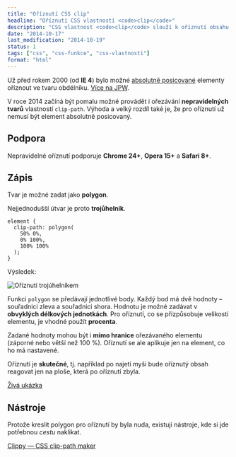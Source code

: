 ```yaml
---
title: "Oříznutí CSS clip"
headline: "Oříznutí CSS vlastností <code>clip</code>"
description: "CSS vlastnost <code>clip</code> slouží k oříznutí obsahu elementu."
date: "2014-10-17"
last_modification: "2014-10-19"
status: 1
tags: ["css", "css-funkce", "css-vlastnosti"]
format: "html"
---
```


<p>Už před rokem 2000 (od <b>IE 4</b>) bylo možné <a href="/position#absolute">absolutně posicované</a> elementy oříznout ve tvaru obdélníku. <a href="http://www.jakpsatweb.cz/css/clip.html">Více na JPW</a>.</p>

<p>V roce 2014 začíná být pomalu možné provádět i ořezávání <b>nepravidelných tvarů</b> vlastností <code>clip-path</code>. Výhoda a velký rozdíl také je, že pro oříznutí už nemusí být element absolutně posicovaný.</p>



<h2 id="podpora">Podpora</h2>

<p>Nepravidelné oříznutí podporuje <b>Chrome 24+</b>, <b>Opera 15+</b> a <b>Safari 8+</b>.</p>




<h2 id="zapis">Zápis</h2>

<p>Tvar je možné zadat jako <b>polygon</b>.</p>

<p>Nejjednodušší útvar je proto <b>trojůhelník</b>.</p>

<pre><code>element {
  clip-path: polygon(
    50% 0%, 
    0% 100%, 
    100% 100%
  );
}</code></pre>

<p>Výsledek:</p>

<p><img src="/files/clip/polygon.png" alt="Oříznutí trojúhelníkem" class="border"></p>

<p>Funkci <code>polygon</code> se předávají jednotlivé body. Každý bod má dvě hodnoty – souřadnici zleva a souřadnici shora. Hodnotu je možné zadávat v <b>obvyklých délkových jednotkách</b>. Pro oříznutí, co se přizpůsobuje velikosti elementu, je vhodné použít <b>procenta</b>.</p>


<p>Zadané hodnoty mohou být i <b>mimo hranice</b> ořezávaného elementu (záporné nebo větší než 100 %). Oříznutí se ale aplikuje jen na element, co ho má nastavené.</p>

<p>Oříznutí je <b>skutečné</b>, tj. například po najetí myši bude oříznutý obsah reagovat jen na ploše, která po oříznutí zbyla.</p>

<p><a href="http://kod.djpw.cz/xpgb">Živá ukázka</a></p>


<h2 id="nastroje">Nástroje</h2>

<p>Protože kreslit polygon pro oříznutí by byla nuda, existují nástroje, kde si jde potřebnou <i>cestu</i> naklikat.</p>

<a class="button" href="http://bennettfeely.com/clippy/">Clippy — CSS clip-path maker</a>


